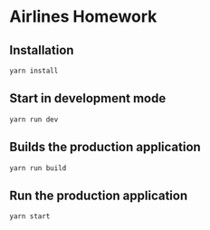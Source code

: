 # Airlines Homework <br />

## Installation <br />

`yarn install`

## Start in development mode<br />

`yarn run dev`

## Builds the production application <br />

`yarn run build`

## Run the production application <br />

`yarn start`
